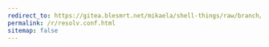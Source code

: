 ```yaml
---
redirect_to: https://gitea.blesmrt.net/mikaela/shell-things/raw/branch/master/etc/resolv.conf-generate.bash
permalink: /r/resolv.conf.html
sitemap: false
---
```

